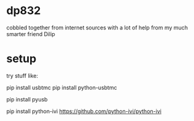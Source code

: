 # dp832

cobbled together from internet sources with a lot of help from my much smarter friend Dilip

# setup
try stuff like:

pip install usbtmc
pip install python-usbtmc

pip install pyusb

pip install python-ivi
https://github.com/python-ivi/python-ivi

